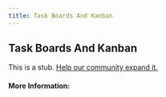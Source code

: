 ```yaml
---
title: Task Boards And Kanban
---
```


## Task Boards And Kanban

This is a stub. [Help our community expand it.](https://github.com/freeCodeCamp/guide-articles/tree/master/articles/Agile/Task-Boards-And-Kanban/index.md)

<!-- The article goes here, in GitHub-flavored Markdown. Feel free to add YouTube videos, images, and CodePen/JSBin embeds  -->

#### More Information:
<!-- Please add any articles you think might be helpful to read before writing the article -->


